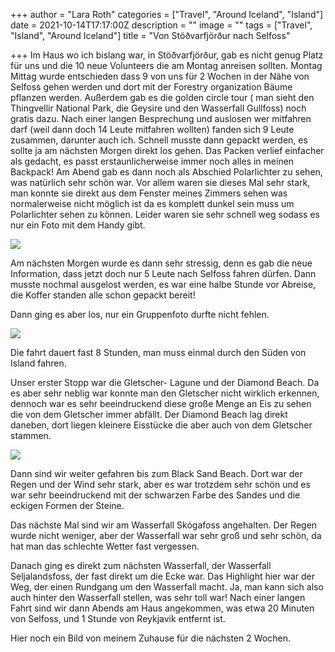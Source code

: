 +++
author = "Lara Roth"
categories = ["Travel", "Around Iceland", "Island"]
date = 2021-10-14T17:17:00Z
description = ""
image = ""
tags = ["Travel", "Island", "Around Iceland"]
title = "Von Stöðvarfjörður nach Selfoss"

+++
Im Haus wo ich bislang war, in Stöðvarfjörður, gab es nicht genug Platz für uns und die 10 neue Volunteers die am Montag anreisen sollten. Montag Mittag wurde entschieden dass 9 von uns für 2 Wochen in der Nähe von Selfoss gehen werden und dort mit der Forestry organization Bäume pflanzen werden. Außerdem gab es die golden circle tour ( man sieht den Thingvellir National Park, die Geysire und den Wasserfall Gullfoss) noch gratis dazu. Nach einer langen Besprechung und auslosen wer mitfahren darf (weil dann doch 14 Leute mitfahren wollten) fanden sich 9 Leute zusammen, darunter auch ich. Schnell musste dann gepackt werden, es sollte ja am nächsten Morgen direkt los gehen. Das Packen verlief einfacher als gedacht, es passt erstaunlicherweise immer noch alles in meinen Backpack! Am Abend gab es dann noch als Abschied Polarlichter zu sehen, was natürlich sehr schön war. Vor allem waren sie dieses Mal sehr stark, man konnte sie direkt aus dem Fenster meines Zimmers sehen was normalerweise nicht möglich ist da es komplett dunkel sein muss um Polarlichter sehen zu können. Leider waren sie sehr schnell weg sodass es nur ein Foto mit dem Handy gibt.

![](/images/polarlichter.jpg)

Am nächsten Morgen wurde es dann sehr stressig, denn es gab die neue Information, dass jetzt doch nur 5 Leute nach Selfoss fahren dürfen. Dann musste nochmal ausgelost werden, es war eine halbe Stunde vor Abreise, die Koffer standen alle schon gepackt bereit!

Dann ging es aber los, nur ein Gruppenfoto durfte nicht fehlen.

![](/images/gruppenfoto_2.jpg)

Die fahrt dauert fast 8 Stunden, man muss einmal durch den Süden von Island fahren.

Unser erster Stopp war die Gletscher- Lagune und der Diamond Beach. Da es aber sehr neblig war konnte man den Gletscher nicht wirklich erkennen, dennoch war es sehr beeindruckend diese große Menge an Eis zu sehen die von dem Gletscher immer abfällt. Der Diamond Beach lag direkt daneben, dort liegen kleinere Eisstücke die aber auch von dem Gletscher stammen.

![](/images/gletscher.jpg)

Dann sind wir weiter gefahren bis zum Black Sand Beach. Dort war der Regen und der Wind sehr stark, aber es war trotzdem sehr schön und es war sehr beeindruckend mit der schwarzen Farbe des Sandes und die eckigen Formen der Steine.

Das nächste Mal sind wir am Wasserfall Skógafoss angehalten. Der Regen wurde nicht weniger, aber der Wasserfall war sehr groß und sehr schön, da hat man das schlechte Wetter fast vergessen.

Danach ging es direkt zum nächsten Wasserfall, der Wasserfall Seljalandsfoss, der fast direkt um die Ecke war. Das Highlight hier war der Weg, der einen Rundgang um den Wasserfall macht. Ja, man kann sich also auch hinter den Wasserfall stellen, was sehr toll war! Nach einer langen Fahrt sind wir dann Abends am Haus angekommen, was etwa 20 Minuten von Selfoss, und 1 Stunde von Reykjavik entfernt ist.

Hier noch ein Bild von meinem Zuhause für die nächsten 2 Wochen.